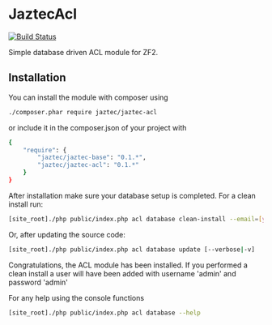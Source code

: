 JaztecAcl
=========
[![Build Status](https://travis-ci.org/jaztec/jaztec-acl.svg?branch=master)](https://travis-ci.org/jaztec/jaztec-acl)

Simple database driven ACL module for ZF2.

## Installation

You can install the module with composer using

```sh
./composer.phar require jaztec/jaztec-acl
```

or include it in the composer.json of your project with

```sh
{
    "require": {
        "jaztec/jaztec-base": "0.1.*",
        "jaztec/jaztec-acl": "0.1.*"
    }
}

```

After installation make sure your database setup is completed.
For a clean install run:
```sh
[site_root]./php public/index.php acl database clean-install --email=[your_email] [--verbose|-v]
```
 Or, after updating the source code:
```sh
[site_root]./php public/index.php acl database update [--verbose|-v]
```

Congratulations, the ACL module has been installed. If you performed a clean install a user will have been added with username 'admin' and password 'admin'

For any help using the console functions
```sh
[site_root]./php public/index.php acl database --help
```